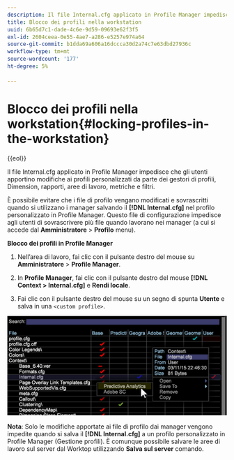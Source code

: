 ```yaml
---
description: Il file Internal.cfg applicato in Profile Manager impedisce che gli utenti apportino modifiche ai profili personalizzati da parte dei gestori di profili, Dimension, rapporti, aree di lavoro, metriche e filtri.
title: Blocco dei profili nella workstation
uuid: 6b65d7c1-dade-4c6e-9d59-09693e62f3f5
exl-id: 2604ceea-0e55-4ae7-a286-e5257e974a64
source-git-commit: b1dda69a606a16dccca30d2a74c7e63dbd27936c
workflow-type: tm+mt
source-wordcount: '177'
ht-degree: 5%

---
```


# Blocco dei profili nella workstation{#locking-profiles-in-the-workstation}

{{eol}}

Il file Internal.cfg applicato in Profile Manager impedisce che gli utenti apportino modifiche ai profili personalizzati da parte dei gestori di profili, Dimension, rapporti, aree di lavoro, metriche e filtri.

È possibile evitare che i file di profilo vengano modificati e sovrascritti quando si utilizzano i manager salvando il **[!DNL Internal.cfg]** nel profilo personalizzato in Profile Manager. Questo file di configurazione impedisce agli utenti di sovrascrivere più file quando lavorano nei manager (a cui si accede dal **Amministratore** > **Profilo** menu).

**Blocco dei profili in Profile Manager**

1. Nell’area di lavoro, fai clic con il pulsante destro del mouse su **Amministratore** > **Profile Manager**.

1. In **Profile Manager**, fai clic con il pulsante destro del mouse **[!DNL Context > Internal.cfg]** e **Rendi locale**.

1. Fai clic con il pulsante destro del mouse su un segno di spunta **Utente** e salva in una `<custom profile>`.

![](assets/dwb_lock_profiles.png)

**Nota**: Solo le modifiche apportate ai file di profilo dai manager vengono impedite quando si salva il **[!DNL Internal.cfg]** a un profilo personalizzato in Profile Manager (Gestione profili). È comunque possibile salvare le aree di lavoro sul server dal Worktop utilizzando **Salva sul server** comando.

